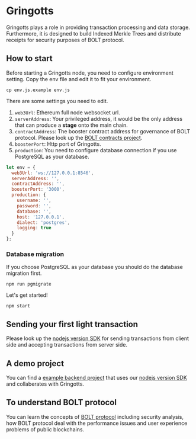 # Gringotts

Gringotts plays a role in providing transaction processing and data storage. Furthermore, it is designed to build Indexed Merkle Trees and distribute receipts for security purposes of BOLT protocol.

## How to start

Before starting a Gringotts node, you need to configure environment setting.
Copy the env file and edit it to fit your environment.

```
cp env.js.example env.js
```

There are some settings you need to edit.

1. `web3Url`: Ethereum full node websocket url.
2. `serverAddress`: Your privileged address, it would be the only address that can produce a **stage** onto the main chain.
3. `contractAddress`: The booster contract address for governance of BOLT protocol. Please look up the [BOLT contracts project](https://github.com/BOLT-Protocol/contracts/tree/master/gringotts).
4. `boosterPort`: Http port of Gringotts.
5. `production`: You need to configure database connection if you use PostgreSQL as your database.

```javascript
let env = {
  web3Url: 'ws://127.0.0.1:8546',
  serverAddress: '',
  contractAddress: '',
  boosterPort: '3000',
  production: {
    username: '',
    password: '',
    database: '',
    host: '127.0.0.1',
    dialect: 'postgres',
    logging: true
  }
};
```

### Database migration

If you choose PostgreSQL as your database you should do the database migration first.

```
npm run pgmigrate
```

Let's get started!

```
npm start
```

## Sending your first light transaction

Please look up the [nodejs version SDK](https://github.com/BOLT-Protocol/wizard_nodejs) for sending transactions from client side and accepting transactions from server side.

## A demo project

You can find a [example backend project](https://github.com/BOLT-Protocol/wizard_nodejs_demo) that uses our [nodejs version SDK](https://github.com/BOLT-Protocol/wizard_nodejs) and collaberates with Gringotts.

## To understand BOLT protocol

You can learn the concepts of [BOLT protocol](https://github.com/BOLT-Protocol/wiki/blob/master/yellow_paper_eng.md) including security analysis, how BOLT protocol deal with the performance issues and user experience problems of public blockchains.
